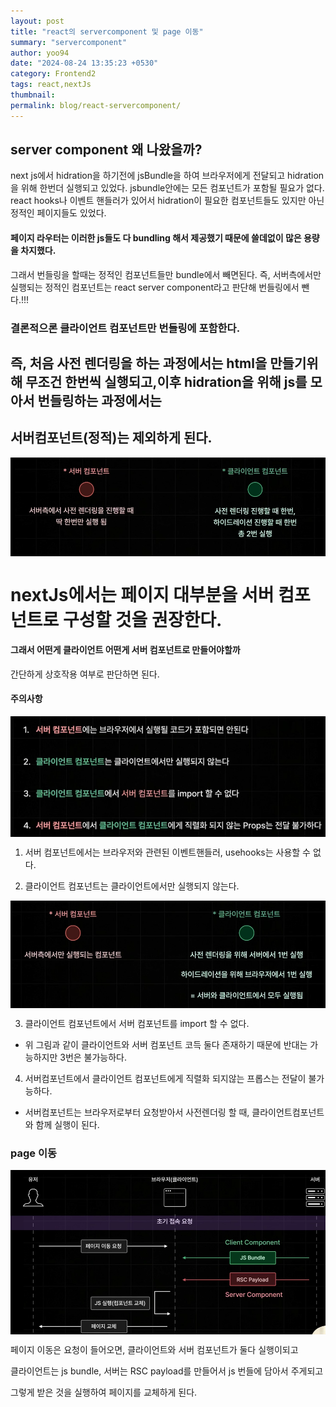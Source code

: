 ```yaml
---
layout: post
title: "react의 servercomponent 및 page 이동"
summary: "servercomponent"
author: yoo94
date: "2024-08-24 13:35:23 +0530"
category: Frontend2
tags: react,nextJs
thumbnail:
permalink: blog/react-servercomponent/
---
```


## server component 왜 나왔을까?

next js에서 hidration을 하기전에 jsBundle을 하여 브라우저에게 전달되고
hidration을 위해 한번더 실행되고 있었다.
jsbundle안에는 모든 컴포넌트가 포함될 필요가 없다. react hooks나 이벤트 핸들러가 있어서 hidration이 필요한
컴포넌트들도 있지만 아닌 정적인 페이지들도 있었다.

#### 페이지 라우터는 이러한 js들도 다 bundling 해서 제공했기 때문에 쓸데없이 많은 용량을 차지했다.

그래서 번들링을 할때는 정적인 컴포넌트들만 bundle에서 빼면된다.
즉, 서버측에서만 실행되는 정적인 컴포넌트는 react server component라고 판단해 번들링에서 뺀다.!!!

### 결론적으론 클라이언트 컴포넌트만 번들링에 포함한다.

## 즉, 처음 사전 렌더링을 하는 과정에서는 html을 만들기위해 무조건 한번씩 실행되고,이후 hidration을 위해 js를 모아서 번들링하는 과정에서는

## 서버컴포넌트(정적)는 제외하게 된다.

<div style="display: flex; justify-content: center;">
  <img src="/blog/postImg/serverComponent.png" alt="serverComponent.png" style="max-width:100%;; height:70%;">
</div>

# nextJs에서는 페이지 대부분을 서버 컴포넌트로 구성할 것을 권장한다.

#### 그래서 어떤게 클라이언트 어떤게 서버 컴포넌트로 만들어야할까

간단하게 상호작용 여부로 판단하면 된다.

#### 주의사항

<div style="display: flex; justify-content: center;">
  <img src="/blog/postImg/serverComponent2.png" alt="serverComponent2.png.png" style="max-width:100%;; height:70%;">
</div>

1. 서버 컴포넌트에서는 브라우저와 관련된 이벤트핸들러, usehooks는 사용할 수 없다.

2. 클라이언트 컴포넌트는 클라이언트에서만 실행되지 않는다.

<div style="display: flex; justify-content: center;">
  <img src="/blog/postImg/serverComponent3.png" alt="serverComponent3.png.png" style="max-width:100%;; height:70%;">
</div>

3. 클라이언트 컴포넌트에서 서버 컴포넌트를 import 할 수 없다.

- 위 그림과 같이 클라이언트와 서버 컴포넌트 코득 둘다 존재하기 때문에 반대는 가능하지만 3번은 불가능하다.

4. 서버컴포넌트에서 클라이언트 컴포넌트에게 직렬화 되지않는 프롭스는 전달이 불가능하다.

- 서버컴포넌트는 브라우저로부터 요청받아서 사전렌더링 할 때, 클라이언트컴포넌트와 함께 실행이 된다.

### page 이동

<div style="display: flex; justify-content: center;">
  <img src="/blog/postImg/serverComponent4.png" alt="serverComponent3.png.png" style="max-width:100%;; height:70%;">
</div>

페이지 이동은 요청이 들어오면, 클라이언트와 서버 컴포넌트가 둘다 실행이되고

클라이언트는 js bundle, 서버는 RSC payload를 만들어서 js 번들에 담아서 주게되고

그렇게 받은 것을 실행하여 페이지를 교체하게 된다.
